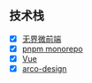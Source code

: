 ## 技术栈

- [x] [无界微前端](https://cn.vuejs.org/)
- [x] [pnpm monorepo](https://cn.vuejs.org/)
- [x] [Vue](https://cn.vuejs.org/)
- [x] [arco-design](https://cn.vuejs.org/)

